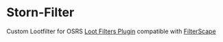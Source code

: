 # Storn-Filter

Custom Lootfilter for OSRS [Loot Filters Plugin](https://runelite.net/plugin-hub/show/loot-filters) compatible with [FilterScape](https://filterscape.xyz/)
